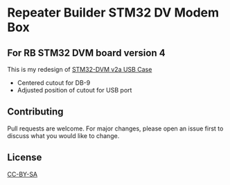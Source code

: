 # Repeater Builder STM32 DV Modem Box
## For RB STM32 DVM board version 4

This is my redesign of [STM32-DVM v2a USB Case](https://www.thingiverse.com/thing:2759351)

- Centered cutout for DB-9
- Adjusted position of cutout for USB port

## Contributing
Pull requests are welcome. For major changes, please open an issue first to discuss what you would like to change.

## License
[CC-BY-SA](https://creativecommons.org/licenses/by-sa/4.0/)